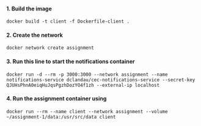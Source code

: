 #### 1. Build the image
`docker build -t client -f Dockerfile-client .`

#### 2. Create the network
`docker network create assignment`

#### 3. Run this line to start the notifications container
`docker run -d --rm -p 3000:3000 --network assignment --name notifications-service dclandau/cec-notifications-service --secret-key QJUHsPhnA0eiqHuJqsPgzhDozYO4f1zh --external-ip localhost`

#### 4. Run the assignment container using
`docker run --rm --name client --network assignment --volume ~/assignment-1/data:/usr/src/data client`
